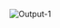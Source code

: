 ![Output-1](https://github.com/chirag2101/Office-Employee-Management-System/assets/86189786/013b4159-b977-4d98-9a13-eb7134773de0)

